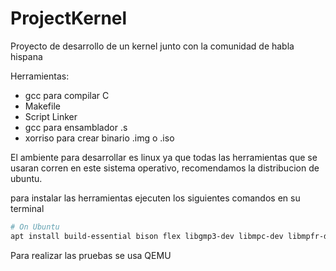 # ProjectKernel
Proyecto de desarrollo de un kernel junto con la comunidad de habla hispana

Herramientas:

- gcc para compilar C 
- Makefile 
- Script Linker
- gcc para ensamblador .s
- xorriso para crear binario .img o .iso

El ambiente para desarrollar es linux ya que todas las herramientas que se usaran corren en este sistema operativo, recomendamos la distribucion de ubuntu.

para instalar las herramientas ejecuten los siguientes comandos en su terminal

```sh
# On Ubuntu
apt install build-essential bison flex libgmp3-dev libmpc-dev libmpfr-dev textinfo
```

Para realizar las pruebas se usa QEMU

